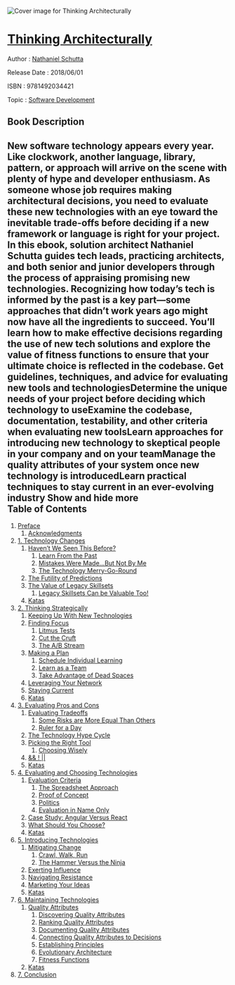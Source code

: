 ![Cover image for Thinking Architecturally](https://imgdetail.ebookreading.net/cover/cover/software_development/EB9781492034421.jpg)

[Thinking Architecturally](https://ebookreading.net/view/book/Thinking+Architecturally-EB9781492034421_1.html "Thinking Architecturally")
====================================================================================================================

Author : [Nathaniel Schutta](https://ebookreading.net/search/author/Nathaniel+Schutta)

Release Date : 2018/06/01

ISBN : 9781492034421

Topic : [Software Development](https://ebookreading.net/search/category/software-development)

Book Description
-----------------

 New software technology appears every year. Like clockwork, another language, library, pattern, or approach will arrive on the scene with plenty of hype and developer enthusiasm. As someone whose job requires making architectural decisions, you need to evaluate these new technologies with an eye toward the inevitable trade-offs before deciding if a new framework or language is right for your project.
In this ebook, solution architect Nathaniel Schutta guides tech leads, practicing architects, and both senior and junior developers through the process of appraising promising new technologies. Recognizing how today’s tech is informed by the past is a key part—some approaches that didn’t work years ago might now have all the ingredients to succeed. You’ll learn how to make effective decisions regarding the use of new tech solutions and explore the value of fitness functions to ensure that your ultimate choice is reflected in the codebase.
Get guidelines, techniques, and advice for evaluating new tools and technologiesDetermine the unique needs of your project before deciding which technology to useExamine the codebase, documentation, testability, and other criteria when evaluating new toolsLearn approaches for introducing new technology to skeptical people in your company and on your teamManage the quality attributes of your system once new technology is introducedLearn practical techniques to stay current in an ever-evolving industry        Show and hide more                
Table of Contents
-----------------

1. [Preface](https://ebookreading.net/view/book/Thinking+Architecturally-EB9781492034421_4.html#idm140538148884816)
    1. [Acknowledgments](https://ebookreading.net/view/book/Thinking+Architecturally-EB9781492034421_4.html#idm140538148874592)
1. [1. Technology Changes](https://ebookreading.net/view/book/Thinking+Architecturally-EB9781492034421_5.html#tech-changes)
    1. [Haven’t We Seen This Before?](https://ebookreading.net/view/book/Thinking+Architecturally-EB9781492034421_5.html#idm140538148870736)
        1. [Learn From the Past](https://ebookreading.net/view/book/Thinking+Architecturally-EB9781492034421_5.html#idm140538148854320)
        1. [Mistakes Were Made…But Not By Me](https://ebookreading.net/view/book/Thinking+Architecturally-EB9781492034421_5.html#idm140538148844192)
        1. [The Technology Merry-Go-Round](https://ebookreading.net/view/book/Thinking+Architecturally-EB9781492034421_5.html#idm140538148839360)
    1. [The Futility of Predictions](https://ebookreading.net/view/book/Thinking+Architecturally-EB9781492034421_5.html#idm140538148864384)
    1. [The Value of Legacy Skillsets](https://ebookreading.net/view/book/Thinking+Architecturally-EB9781492034421_5.html#idm140538148830416)
        1. [Legacy Skillsets Can be Valuable Too!](https://ebookreading.net/view/book/Thinking+Architecturally-EB9781492034421_5.html#idm140538148818416)
    1. [Katas](https://ebookreading.net/view/book/Thinking+Architecturally-EB9781492034421_5.html#idm140538148830160)
1. [2. Thinking Strategically](https://ebookreading.net/view/book/Thinking+Architecturally-EB9781492034421_6.html#thinking-strategica)
    1. [Keeping Up With New Technologies](https://ebookreading.net/view/book/Thinking+Architecturally-EB9781492034421_6.html#idm140538148791744)
    1. [Finding Focus](https://ebookreading.net/view/book/Thinking+Architecturally-EB9781492034421_6.html#idm140538148792896)
        1. [Litmus Tests](https://ebookreading.net/view/book/Thinking+Architecturally-EB9781492034421_6.html#idm140538148737200)
        1. [Cut the Cruft](https://ebookreading.net/view/book/Thinking+Architecturally-EB9781492034421_6.html#idm140538148751952)
        1. [The A/B Stream](https://ebookreading.net/view/book/Thinking+Architecturally-EB9781492034421_6.html#idm140538148733808)
    1. [Making a Plan](https://ebookreading.net/view/book/Thinking+Architecturally-EB9781492034421_6.html#idm140538148770896)
        1. [Schedule Individual Learning](https://ebookreading.net/view/book/Thinking+Architecturally-EB9781492034421_6.html#idm140538148624816)
        1. [Learn as a Team](https://ebookreading.net/view/book/Thinking+Architecturally-EB9781492034421_6.html#idm140538148624432)
        1. [Take Advantage of Dead Spaces](https://ebookreading.net/view/book/Thinking+Architecturally-EB9781492034421_6.html#idm140538148601552)
    1. [Leveraging Your Network](https://ebookreading.net/view/book/Thinking+Architecturally-EB9781492034421_6.html#idm140538148641296)
    1. [Staying Current](https://ebookreading.net/view/book/Thinking+Architecturally-EB9781492034421_6.html#idm140538148585824)
    1. [Katas](https://ebookreading.net/view/book/Thinking+Architecturally-EB9781492034421_6.html#idm140538148588768)
1. [3. Evaluating Pros and Cons](https://ebookreading.net/view/book/Thinking+Architecturally-EB9781492034421_7.html#pros-cons)
    1. [Evaluating Tradeoffs](https://ebookreading.net/view/book/Thinking+Architecturally-EB9781492034421_7.html#idm140538148569904)
        1. [Some Risks are More Equal Than Others](https://ebookreading.net/view/book/Thinking+Architecturally-EB9781492034421_7.html#idm140538148546320)
        1. [Ruler for a Day](https://ebookreading.net/view/book/Thinking+Architecturally-EB9781492034421_7.html#idm140538148535200)
    1. [The Technology Hype Cycle](https://ebookreading.net/view/book/Thinking+Architecturally-EB9781492034421_7.html#idm140538148569168)
    1. [Picking the Right Tool](https://ebookreading.net/view/book/Thinking+Architecturally-EB9781492034421_7.html#idm140538148532192)
        1. [Choosing Wisely](https://ebookreading.net/view/book/Thinking+Architecturally-EB9781492034421_7.html#idm140538148509728)
    1. [&amp;&amp; ! ||](https://ebookreading.net/view/book/Thinking+Architecturally-EB9781492034421_7.html#idm140538148502608)
    1. [Katas](https://ebookreading.net/view/book/Thinking+Architecturally-EB9781492034421_7.html#idm140538148489344)
1. [4. Evaluating and Choosing Technologies](https://ebookreading.net/view/book/Thinking+Architecturally-EB9781492034421_8.html#evaluating-technolo)
    1. [Evaluation Criteria](https://ebookreading.net/view/book/Thinking+Architecturally-EB9781492034421_8.html#idm140538148485696)
        1. [The Spreadsheet Approach](https://ebookreading.net/view/book/Thinking+Architecturally-EB9781492034421_8.html#idm140538148483792)
        1. [Proof of Concept](https://ebookreading.net/view/book/Thinking+Architecturally-EB9781492034421_8.html#idm140538148451216)
        1. [Politics](https://ebookreading.net/view/book/Thinking+Architecturally-EB9781492034421_8.html#idm140538148445536)
        1. [Evaluation in Name Only](https://ebookreading.net/view/book/Thinking+Architecturally-EB9781492034421_8.html#idm140538148429744)
    1. [Case Study: Angular Versus React](https://ebookreading.net/view/book/Thinking+Architecturally-EB9781492034421_8.html#idm140538148440768)
    1. [What Should You Choose?](https://ebookreading.net/view/book/Thinking+Architecturally-EB9781492034421_8.html#idm140538148432320)
    1. [Katas](https://ebookreading.net/view/book/Thinking+Architecturally-EB9781492034421_8.html#idm140538148408256)
1. [5. Introducing Technologies](https://ebookreading.net/view/book/Thinking+Architecturally-EB9781492034421_9.html#introducing-technol)
    1. [Mitigating Change](https://ebookreading.net/view/book/Thinking+Architecturally-EB9781492034421_9.html#idm140538148402048)
        1. [Crawl, Walk, Run](https://ebookreading.net/view/book/Thinking+Architecturally-EB9781492034421_9.html#idm140538148399840)
        1. [The Hammer Versus the Ninja](https://ebookreading.net/view/book/Thinking+Architecturally-EB9781492034421_9.html#idm140538148384816)
    1. [Exerting Influence](https://ebookreading.net/view/book/Thinking+Architecturally-EB9781492034421_9.html#idm140538148382208)
    1. [Navigating Resistance](https://ebookreading.net/view/book/Thinking+Architecturally-EB9781492034421_9.html#idm140538148365680)
    1. [Marketing Your Ideas](https://ebookreading.net/view/book/Thinking+Architecturally-EB9781492034421_9.html#idm140538148354544)
    1. [Katas](https://ebookreading.net/view/book/Thinking+Architecturally-EB9781492034421_9.html#idm140538148348432)
1. [6. Maintaining Technologies](https://ebookreading.net/view/book/Thinking+Architecturally-EB9781492034421_10.html#maintaining-technol)
    1. [Quality Attributes](https://ebookreading.net/view/book/Thinking+Architecturally-EB9781492034421_10.html#idm140538148318192)
        1. [Discovering Quality Attributes](https://ebookreading.net/view/book/Thinking+Architecturally-EB9781492034421_10.html#idm140538148296464)
        1. [Ranking Quality Attributes](https://ebookreading.net/view/book/Thinking+Architecturally-EB9781492034421_10.html#idm140538148277648)
        1. [Documenting Quality Attributes](https://ebookreading.net/view/book/Thinking+Architecturally-EB9781492034421_10.html#idm140538148273360)
        1. [Connecting Quality Attributes to Decisions](https://ebookreading.net/view/book/Thinking+Architecturally-EB9781492034421_10.html#idm140538148245872)
        1. [Establishing Principles](https://ebookreading.net/view/book/Thinking+Architecturally-EB9781492034421_10.html#idm140538148228880)
        1. [Evolutionary Architecture](https://ebookreading.net/view/book/Thinking+Architecturally-EB9781492034421_10.html#idm140538148228624)
        1. [Fitness Functions](https://ebookreading.net/view/book/Thinking+Architecturally-EB9781492034421_10.html#idm140538148213824)
    1. [Katas](https://ebookreading.net/view/book/Thinking+Architecturally-EB9781492034421_10.html#idm140538148212592)
1. [7. Conclusion](https://ebookreading.net/view/book/Thinking+Architecturally-EB9781492034421_11.html#summary)
